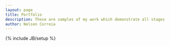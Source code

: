 ```yaml
---
layout: page
title: Portfolio
description: These are samples of my work which demonstrate all stages of a site build - design, production, testing, launch and maintenance.
author: Nelson Correia
---
```

{% include JB/setup %}

<section ng-app="portfolio" role="main" itemscope itemtype="http://schema.org/CreativeWork">
<div ng-controller="portfolioCtrl">
	<article ng-include="'/assets/templates/portfolio.html'">
	</article>
	</div>
</section>